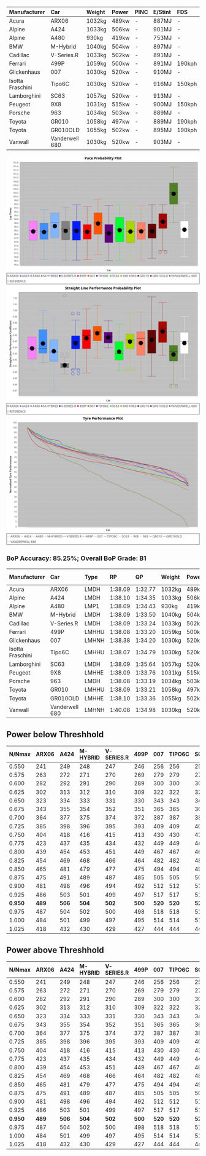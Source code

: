 | Manufacturer     | Car            | Weight | Power | PINC    | E/Stint | FDS     |
|:-|:-|:-|:-|:-|:-|:-|
| Acura            | ARX06          | 1032kg | 489kw |    -    | 887MJ   |    -    |
| Alpine           | A424           | 1033kg | 506kw |    -    | 901MJ   |    -    |
| Alpine           | A480           | 930kg  | 419kw |    -    | 753MJ   |    -    |
| BMW              | M-Hybrid       | 1040kg | 504kw |    -    | 897MJ   |    -    |
| Cadillac         | V-Series.R     | 1033kg | 502kw |    -    | 891MJ   |    -    |
| Ferrari          | 499P           | 1059kg | 500kw |    -    | 891MJ   | 190kph  |
| Glickenhaus      | 007            | 1030kg | 520kw |    -    | 910MJ   |    -    |
| Isotta Fraschini | Tipo6C         | 1030kg | 520kw |    -    | 916MJ   | 150kph  |
| Lamborghini      | SC63           | 1057kg | 520kw |    -    | 913MJ   |    -    |
| Peugeot          | 9X8            | 1031kg | 515kw |    -    | 900MJ   | 150kph  |
| Porsche          | 963            | 1034kg | 503kw |    -    | 889MJ   |    -    |
| Toyota           | GR010          | 1058kg | 497kw |    -    | 889MJ   | 190kph  |
| Toyota           | GR010OLD       | 1055kg | 502kw |    -    | 895MJ   | 190kph  |
| Vanwall          | Vanderwell 680 | 1030kg | 520kw |    -    | 903MJ   |    -    |

![PACECHART](./IMG/AUTO.png)
![STRAIGHTLINEPERFORMANCECHART](./IMG/AUTO_sp.png)
![TYREPERFORMANCECHART](./IMG/AUTO_tw.png)

### BoP Accuracy: 85.25%; Overall BoP Grade: B1
| Manufacturer     | Car            | Type  | RP      | QP      | Weight | Power¹ | Threshhold | PINC    | Power² | E/Stint | AVG Vmax  | FDS     | RDLC | L/Stint | BOP-Grade | Model Accuracy | Model Points | Match%  |
|:-|:-|:-|:-|:-|:-|:-|:-|:-|:-|:-|:-|:-|:-|:-|:-|:-|:-|:-|
| Acura            | ARX06          | LMDH  | 1:38.09 | 1:32.77 | 1032kg | 489kw  | 0.0kph     |    -    | 489kw  |  887MJ  | 310.23kph |    -    | 1.03 | 30      | -B2       | 100.00%        | 995          | 83.88%  |
| Alpine           | A424           | LMDH  | 1:38.10 | 1:34.35 | 1033kg | 506kw  | 0.0kph     |    -    | 506kw  |  901MJ  | 313.43kph |    -    | 1.03 | 30      | +C2       | 100.00%        | 642          | 72.80%  |
| Alpine           | A480           | LMP1  | 1:38.09 | 1:34.43 |  930kg | 419kw  | 0.0kph     |    -    | 419kw  |  753MJ  | 308.53kph |    -    | 0.99 | 28      | ~A1       | 60.26%         | 849          | 100.00% |
| BMW              | M-Hybrid       | LMDH  | 1:38.09 | 1:33.50 | 1040kg | 504kw  | 0.0kph     |    -    | 504kw  |  897MJ  | 308.07kph |    -    | 1.03 | 30      | -B1       | 100.00%        | 1714         | 89.99%  |
| Cadillac         | V-Series.R     | LMDH  | 1:38.09 | 1:33.24 | 1033kg | 502kw  | 0.0kph     |    -    | 502kw  |  891MJ  | 312.55kph |    -    | 1.03 | 30      | -A2       | 98.95%         | 2271         | 94.11%  |
| Ferrari          | 499P           | LMHHU | 1:38.08 | 1:33.20 | 1059kg | 500kw  | 0.0kph     |    -    | 500kw  |  891MJ  | 312.75kph | 190kph  | 1.03 | 30      | -A2       | 99.93%         | 2718         | 90.74%  |
| Glickenhaus      | 007            | LMHNH | 1:38.38 | 1:34.20 | 1030kg | 520kw  | 0.0kph     |    -    | 520kw  |  910MJ  | 317.91kph |    -    | 0.96 | 30      | ~A1       | 96.34%         | 1634         | 100.00% |
| Isotta Fraschini | Tipo6C         | LMHHU | 1:38.07 | 1:34.79 | 1030kg | 520kw  | 0.0kph     |    -    | 520kw  |  916MJ  | 316.77kph | 150kph  | 1.08 | 30      | +C1       | 92.36%         | 133          | 76.64%  |
| Lamborghini      | SC63           | LMDH  | 1:38.09 | 1:35.64 | 1057kg | 520kw  | 0.0kph     |    -    | 520kw  |  913MJ  | 311.46kph |    -    | 1.03 | 30      | -A2       | 96.54%         | 418          | 94.92%  |
| Peugeot          | 9X8            | LMHHE | 1:38.09 | 1:33.76 | 1031kg | 515kw  | 0.0kph     |    -    | 515kw  |  900MJ  | 314.21kph | 150kph  | 1.03 | 30      | ~A1       | 88.68%         | 2617         | 99.37%  |
| Porsche          | 963            | LMDH  | 1:38.08 | 1:33.19 | 1034kg | 503kw  | 0.0kph     |    -    | 503kw  |  889MJ  | 313.15kph |    -    | 1.03 | 30      | -A2       | 99.98%         | 6168         | 92.19%  |
| Toyota           | GR010          | LMHHU | 1:38.09 | 1:33.21 | 1058kg | 497kw  | 0.0kph     |    -    | 497kw  |  889MJ  | 312.02kph | 190kph  | 1.03 | 30      | -A2       | 98.53%         | 3557         | 94.21%  |
| Toyota           | GR010OLD       | LMHHE | 1:38.10 | 1:33.36 | 1055kg | 502kw  | 0.0kph     |    -    | 502kw  |  895MJ  | 314.99kph | 190kph  | 1.03 | 30      | ~A1       | 92.01%         | 1427         | 97.71%  |
| Vanwall          | Vanderwell 680 | LMHNH | 1:40.08 | 1:34.98 | 1030kg | 520kw  | 0.0kph     |    -    | 520kw  |  903MJ  | 311.39kph |    -    | 1.01 | 30      | +Ω1       | 94.62%         | 633          | 7.00%   |

## Power below Threshhold
| N/Nmax    | ARX06   | A424    | M-HYBRID | V-SERIES.R | 499P    | 007     | TIPO6C  | SC63    | 9X8     | 963     | GR010   | GR010OLD | VANDERWELL 680 | ​     | RPM      | A480    |
|:-|:-|:-|:-|:-|:-|:-|:-|:-|:-|:-|:-|:-|:-|:-|:-|:-|
|  0.550    |  241    |  249    |  248     |  247       |  246    |  256    |  256    |  256    |  254    |  248    |  245    |  247     |  256           |  ​    |   --     |   -     |
|  0.575    |  263    |  272    |  271     |  270       |  269    |  279    |  279    |  279    |  277    |  271    |  267    |  270     |  279           |  ​    |   --     |   -     |
|  0.600    |  282    |  292    |  291     |  290       |  289    |  300    |  300    |  300    |  297    |  291    |  287    |  290     |  300           |  ​    |   --     |   -     |
|  0.625    |  302    |  313    |  312     |  310       |  309    |  322    |  322    |  322    |  319    |  311    |  307    |  310     |  322           |  ​    |   --     |   -     |
|  0.650    |  323    |  334    |  333     |  331       |  330    |  343    |  343    |  343    |  340    |  332    |  328    |  331     |  343           |  ​    |   --     |   -     |
|  0.675    |  343    |  355    |  354     |  352       |  351    |  365    |  365    |  365    |  362    |  353    |  349    |  352     |  365           |  ​    |   --     |   -     |
|  0.700    |  364    |  377    |  375     |  374       |  372    |  387    |  387    |  387    |  383    |  374    |  370    |  374     |  387           |  ​    |   --     |   -     |
|  0.725    |  385    |  398    |  396     |  395       |  393    |  409    |  409    |  409    |  405    |  395    |  391    |  395     |  409           |  ​    |   --     |   -     |
|  0.750    |  404    |  418    |  416     |  415       |  413    |  430    |  430    |  430    |  426    |  416    |  411    |  415     |  430           |  ​    |   --     |   -     |
|  0.775    |  423    |  437    |  435     |  434       |  432    |  449    |  449    |  449    |  445    |  435    |  429    |  434     |  449           |  ​    |  5000    |  246    |
|  0.800    |  439    |  454    |  453     |  451       |  449    |  467    |  467    |  467    |  463    |  452    |  446    |  451     |  467           |  ​    |  5500    |  291    |
|  0.825    |  454    |  469    |  468     |  466       |  464    |  482    |  482    |  482    |  478    |  467    |  461    |  466     |  482           |  ​    |  6000    |  325    |
|  0.850    |  465    |  481    |  479     |  477       |  475    |  494    |  494    |  494    |  489    |  478    |  472    |  477     |  494           |  ​    |  6500    |  367    |
|  0.875    |  475    |  491    |  489     |  487       |  485    |  505    |  505    |  505    |  500    |  488    |  482    |  487     |  505           |  ​    |  7000    |  409    |
|  0.900    |  481    |  498    |  496     |  494       |  492    |  512    |  512    |  512    |  507    |  495    |  489    |  494     |  512           |  ​    |  7500    |  420    |
|  0.925    |  486    |  503    |  501     |  499       |  497    |  517    |  517    |  517    |  512    |  500    |  494    |  499     |  517           |  ​    |  8000    |  416    |
| **0.950** | **489** | **506** | **504**  | **502**    | **500** | **520** | **520** | **520** | **515** | **503** | **497** | **502**  | **520**        | **​** | **8500** | **419** |
|  0.975    |  487    |  504    |  502     |  500       |  498    |  518    |  518    |  518    |  513    |  501    |  495    |  500     |  518           |  ​    |  9000    |  210    |
|  1.000    |  484    |  501    |  499     |  497       |  495    |  514    |  514    |  514    |  509    |  498    |  492    |  497     |  514           |  ​    |   --     |   -     |
|  1.025    |  418    |  432    |  430     |  429       |  427    |  444    |  444    |  444    |  440    |  430    |  424    |  429     |  444           |  ​    |   --     |   -     |

## Power above Threshhold
| N/Nmax    | ARX06   | A424    | M-HYBRID | V-SERIES.R | 499P    | 007     | TIPO6C  | SC63    | 9X8     | 963     | GR010   | GR010OLD | VANDERWELL 680 | ​     | RPM      | A480    |
|:-|:-|:-|:-|:-|:-|:-|:-|:-|:-|:-|:-|:-|:-|:-|:-|:-|
|  0.550    |  241    |  249    |  248     |  247       |  246    |  256    |  256    |  256    |  254    |  248    |  245    |  247     |  256           |  ​    |   --     |   -     |
|  0.575    |  263    |  272    |  271     |  270       |  269    |  279    |  279    |  279    |  277    |  271    |  267    |  270     |  279           |  ​    |   --     |   -     |
|  0.600    |  282    |  292    |  291     |  290       |  289    |  300    |  300    |  300    |  297    |  291    |  287    |  290     |  300           |  ​    |   --     |   -     |
|  0.625    |  302    |  313    |  312     |  310       |  309    |  322    |  322    |  322    |  319    |  311    |  307    |  310     |  322           |  ​    |   --     |   -     |
|  0.650    |  323    |  334    |  333     |  331       |  330    |  343    |  343    |  343    |  340    |  332    |  328    |  331     |  343           |  ​    |   --     |   -     |
|  0.675    |  343    |  355    |  354     |  352       |  351    |  365    |  365    |  365    |  362    |  353    |  349    |  352     |  365           |  ​    |   --     |   -     |
|  0.700    |  364    |  377    |  375     |  374       |  372    |  387    |  387    |  387    |  383    |  374    |  370    |  374     |  387           |  ​    |   --     |   -     |
|  0.725    |  385    |  398    |  396     |  395       |  393    |  409    |  409    |  409    |  405    |  395    |  391    |  395     |  409           |  ​    |   --     |   -     |
|  0.750    |  404    |  418    |  416     |  415       |  413    |  430    |  430    |  430    |  426    |  416    |  411    |  415     |  430           |  ​    |   --     |   -     |
|  0.775    |  423    |  437    |  435     |  434       |  432    |  449    |  449    |  449    |  445    |  435    |  429    |  434     |  449           |  ​    |  5000    |  246    |
|  0.800    |  439    |  454    |  453     |  451       |  449    |  467    |  467    |  467    |  463    |  452    |  446    |  451     |  467           |  ​    |  5500    |  291    |
|  0.825    |  454    |  469    |  468     |  466       |  464    |  482    |  482    |  482    |  478    |  467    |  461    |  466     |  482           |  ​    |  6000    |  325    |
|  0.850    |  465    |  481    |  479     |  477       |  475    |  494    |  494    |  494    |  489    |  478    |  472    |  477     |  494           |  ​    |  6500    |  367    |
|  0.875    |  475    |  491    |  489     |  487       |  485    |  505    |  505    |  505    |  500    |  488    |  482    |  487     |  505           |  ​    |  7000    |  409    |
|  0.900    |  481    |  498    |  496     |  494       |  492    |  512    |  512    |  512    |  507    |  495    |  489    |  494     |  512           |  ​    |  7500    |  420    |
|  0.925    |  486    |  503    |  501     |  499       |  497    |  517    |  517    |  517    |  512    |  500    |  494    |  499     |  517           |  ​    |  8000    |  416    |
| **0.950** | **489** | **506** | **504**  | **502**    | **500** | **520** | **520** | **520** | **515** | **503** | **497** | **502**  | **520**        | **​** | **8500** | **419** |
|  0.975    |  487    |  504    |  502     |  500       |  498    |  518    |  518    |  518    |  513    |  501    |  495    |  500     |  518           |  ​    |  9000    |  210    |
|  1.000    |  484    |  501    |  499     |  497       |  495    |  514    |  514    |  514    |  509    |  498    |  492    |  497     |  514           |  ​    |   --     |   -     |
|  1.025    |  418    |  432    |  430     |  429       |  427    |  444    |  444    |  444    |  440    |  430    |  424    |  429     |  444           |  ​    |   --     |   -     |
